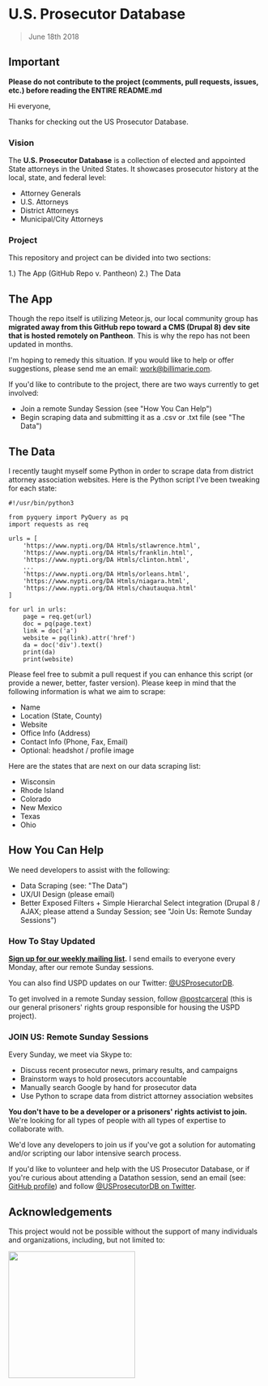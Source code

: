 # U.S. Prosecutor Database
> June 18th 2018

## Important
**Please do not contribute to the project (comments, pull requests, issues, etc.) before reading the ENTIRE README.md**

Hi everyone,

Thanks for checking out the US Prosecutor Database.

### Vision

The **U.S. Prosecutor Database** is a collection of elected and appointed State attorneys in the United States. It showcases prosecutor history at the local, state, and federal level:
* Attorney Generals
* U.S. Attorneys
* District Attorneys
* Municipal/City Attorneys

### Project
This repository and project can be divided into two sections:

1.) The App (GitHub Repo v. Pantheon)
2.) The Data

## The App

Though the repo itself is utilizing Meteor.js, our local community group has **migrated away from this GitHub repo toward a CMS (Drupal 8) dev site that is hosted remotely on Pantheon**. This is why the repo has not been updated in months.

I'm hoping to remedy this situation. If you would like to help or offer suggestions, please send me an email: work@billimarie.com.

If you'd like to contribute to the project, there are two ways currently to get involved:
* Join a remote Sunday Session (see "How You Can Help")
* Begin scraping data and submitting it as a .csv or .txt file (see "The Data")

## The Data

I recently taught myself some Python in order to scrape data from district attorney association websites. Here is the Python script I've been tweaking for each state:

```
#!/usr/bin/python3

from pyquery import PyQuery as pq
import requests as req

urls = [
    'https://www.nypti.org/DA Htmls/stlawrence.html',
    'https://www.nypti.org/DA Htmls/franklin.html',
    'https://www.nypti.org/DA Htmls/clinton.html',
    ...
    'https://www.nypti.org/DA Htmls/orleans.html',
    'https://www.nypti.org/DA Htmls/niagara.html',
    'https://www.nypti.org/DA Htmls/chautauqua.html'
]

for url in urls:
    page = req.get(url)
    doc = pq(page.text)
    link = doc('a')
    website = pq(link).attr('href')
    da = doc('div').text()
    print(da)
    print(website)
```

Please feel free to submit a pull request if you can enhance this script (or provide a newer, better, faster version). Please keep in mind that the following information is what we aim to scrape:
* Name
* Location (State, County)
* Website
* Office Info (Address)
* Contact Info (Phone, Fax, Email)
* Optional: headshot / profile image

Here are the states that are next on our data scraping list:
* Wisconsin
* Rhode Island
* Colorado
* New Mexico
* Texas
* Ohio

## How You Can Help

We need developers to assist with the following:
* Data Scraping (see: "The Data")
* UX/UI Design (please email)
* Better Exposed Filters + Simple Hierarchal Select integration (Drupal 8 / AJAX; please attend a Sunday Session; see "Join Us: Remote Sunday Sessions")

### How To Stay Updated

**[Sign up for our weekly mailing list](https://t.co/bvfPitdu2g).** I send emails to everyone every Monday, after our remote Sunday sessions.

You can also find USPD updates on our Twitter: [@USProsecutorDB](https://twitter.com/USProsecutorDB).

To get involved in a remote Sunday session, follow [@postcarceral](https://twitter.com/postcarceral) (this is our general prisoners' rights group responsible for housing the USPD project).

### **JOIN US:** Remote Sunday Sessions

Every Sunday, we meet via Skype to:
* Discuss recent prosecutor news, primary results, and campaigns
* Brainstorm ways to hold prosecutors accountable
* Manually search Google by hand for prosecutor data
* Use Python to scrape data from district attorney association websites

**You don't have to be a developer or a prisoners' rights activist to join.** We're looking for all types of people with all types of expertise to collaborate with.

We'd love any developers to join us if you've got a solution for automating and/or scripting our labor intensive search process.

If you'd like to volunteer and help with the US Prosecutor Database, or if you're curious about attending a Datathon session, send an email (see: [GitHub profile](https://www.github.com/billimarie)) and follow [@USProsecutorDB on Twitter](https://twitter.com/USProsecutorDB).

## Acknowledgements

This project would not be possible without the support of many individuals and organizations, including, but not limited to:

<img src="https://user-images.githubusercontent.com/6895471/35476336-29f78180-037c-11e8-800d-6fc8501a09b7.jpg" width="250px" border="0" />
